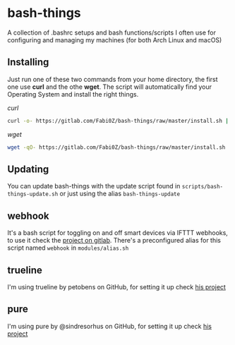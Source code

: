 # bash-things

A collection of .bashrc setups and bash functions/scripts I often use for configuring and managing my machines (for both Arch Linux and macOS)

## Installing

Just run one of these two commands from your home directory, the first one use **curl** and the othe **wget**. The script will automatically find your Operating System and install the right things.

*curl*
```bash
curl -o- https://gitlab.com/Fabi0Z/bash-things/raw/master/install.sh | bash
```

*wget*
```bash
wget -qO- https://gitlab.com/Fabi0Z/bash-things/raw/master/install.sh | bash
```

## Updating

You can update bash-things with the update script found in `scripts/bash-things-update.sh` or just using the alias `bash-things-update`

## webhook
It's a bash script for toggling on and off smart devices via IFTTT webhooks, to use it check the [project on gitlab](https://gitlab.com/Fabi0Z/webhook.git).
There's a preconfigured alias for this script named `webhook` in `modules/alias.sh`

## trueline
I'm using trueline by petobens on GitHub, for setting it up check [his project](https://github.com/petobens/trueline)

## pure
I'm using pure by @sindresorhus on GitHub, for setting it up check [his project](https://github.com/sindresorhus/pure)
